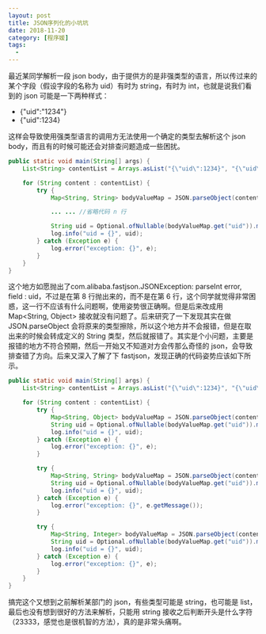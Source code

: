 ```yaml
---
layout: post
title: JSON序列化的小坑坑
date: 2018-11-20
category: [程序媛]
tags:
  - 
---
```


最近某同学解析一段 json body，由于提供方的是非强类型的语言，所以传过来的某个字段（假设字段的名称为 uid）有时为 string，有时为 int，也就是说我们看到的 json 可能是一下两种样式：

-    {"uid":"1234"}
-    {"uid":1234}

这样会导致使用强类型语言的调用方无法使用一个确定的类型去解析这个 json body，而且有的时候可能还会对排查问题造成一些困扰。

``` java
public static void main(String[] args) {
    List<String> contentList = Arrays.asList("{\"uid\":1234}", "{\"uid\":\"5678\"}");

    for (String content : contentList) {
        try {
            Map<String, String> bodyValueMap = JSON.parseObject(content, Map.class);

            ... ... //省略代码 n 行

            String uid = Optional.ofNullable(bodyValueMap.get("uid")).map(String::valueOf).orElse("0");
            log.info("uid = {}", uid);
        } catch (Exception e) {
            log.error("exception: {}", e);
        }
    }
}
```


这个地方如愿抛出了com.alibaba.fastjson.JSONException: parseInt error, field : uid，不过是在第 8 行抛出来的，而不是在第 6 行，这个同学就觉得非常困惑，这一行不应该有什么问题啊，使用姿势很正确啊。但是后来改成用 Map<String, Object> 接收就没有问题了。后来研究了一下发现其实在做 JSON.parseObject 会将原来的类型擦除，所以这个地方并不会报错，但是在取出来的时候会转成定义的 String 类型，然后就报错了。其实是个小问题，主要是报错的地方不符合预期，然后一开始又不知道对方会传那么奇怪的 json，会导致排查错了方向。后来又深入了解了下 fastjson，发现正确的代码姿势应该如下所示。

<!--more-->

``` java
public static void main(String[] args) {
    List<String> contentList = Arrays.asList("{\"uid\":1234}", "{\"uid\":\"5678\"}");

    for (String content : contentList) {
        try {
            Map<String, Object> bodyValueMap = JSON.parseObject(content, Map.class);
            String uid = Optional.ofNullable(bodyValueMap.get("uid")).map(String::valueOf).orElse("0");
            log.info("uid = {}", uid);
        } catch (Exception e) {
            log.error("exception: {}", e);
        }

        try {
            Map<String, String> bodyValueMap = JSON.parseObject(content, new TypeReference<Map<String, String>>() {});
            String uid = Optional.ofNullable(bodyValueMap.get("uid")).map(String::valueOf).orElse("0");
            log.info("uid = {}", uid);
        } catch (Exception e) {
            log.error("exception: {}", e.getMessage());
        }

        try {
            Map<String, Integer> bodyValueMap = JSON.parseObject(content, new TypeReference<Map<String, Integer>>() {});
            String uid = Optional.ofNullable(bodyValueMap.get("uid")).map(String::valueOf).orElse("0");
            log.info("uid = {}", uid);
        } catch (Exception e) {
            log.error("exception: {}", e);
        }
    }
}
```

搞完这个又想到之前解析某部门的 json，有些类型可能是 string，也可能是 list，最后也没有想到很好的方法来解析，只能用 string 接收之后判断开头是什么字符（23333，感觉也是很机智的方法），真的是非常头痛啊。

